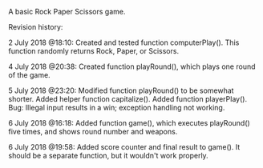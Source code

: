 A basic Rock Paper Scissors game.

Revision history:

2 July 2018 @18:10:
Created and tested function computerPlay(). This function randomly returns Rock, Paper, or Scissors.

4 July 2018 @20:38:
Created function playRound(), which plays one round of the game.

5 July 2018 @23:20:
Modified function playRound() to be somewhat shorter.
Added helper function capitalize().
Added function playerPlay().
Bug: Illegal input results in a win; exception handling not working.

6 July 2018 @16:18:
Added function game(), which executes playRound() five times, and shows round number and weapons.

6 July 2018 @19:58:
Added score counter and final result to game(). It should be a separate function, but it wouldn't work properly.